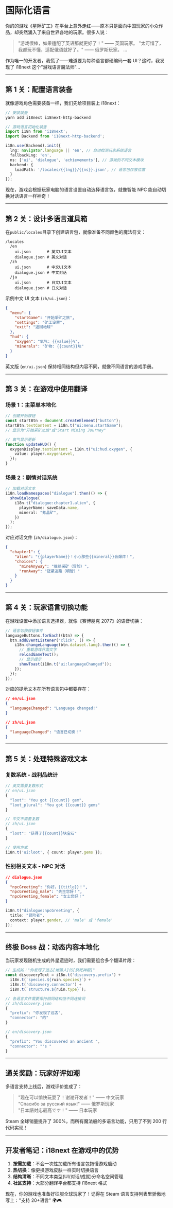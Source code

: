 # 国际化语言

你的的游戏《星际矿工》在平台上意外走红——原本只是面向中国玩家的小众作品，却突然涌入了来自世界各地的玩家。很多人说：

> "游戏很棒，如果适配了英语那就更好了！" —— 英国玩家。
> "太可惜了，我都玩不懂，适配俄语就好了。" —— 俄罗斯玩家。
...

作为唯一的开发者，我慌了——难道要为每种语言都硬编码一套 UI？这时，我发现了 i18next 这个"游戏语言魔法师"...

---

## 第 1 关：配置语言装备

就像游戏角色需要装备一样，我们先给项目装上 i18next：

```typescript
// 安装装备
yarn add i18next i18next-http-backend

// 游戏语言初始化装备
import i18n from 'i18next';
import Backend from 'i18next-http-backend';

i18n.use(Backend).init({
  lng: navigator.language || 'en', // 自动检测玩家系统语言
  fallbackLng: 'en',
  ns: ['ui', 'dialogue', 'achievements'], // 游戏的不同文本模块
  backend: {
    loadPath: '/locales/{{lng}}/{{ns}}.json', // 语言包存放位置
  }
});
```

现在，游戏会根据玩家电脑的语言设置自动选择语言包，就像智能 NPC 能自动切换对话语言一样神奇！

---

## 第 2 关：设计多语言道具箱

在`public/locales`目录下创建语言包，就像准备不同颜色的魔法符文：

```
/locales
  /en
    ui.json       # 英文UI文本
    dialogue.json # 英文对话
  /zh
    ui.json       # 中文UI文本
    dialogue.json # 中文对话
  /ja
    ui.json       # 日文UI文本
    dialogue.json # 日文对话
```

示例中文 UI 文本 (`zh/ui.json`)：

```json
{
  "menu": {
    "startGame": "开始采矿之旅",
    "settings": "矿工设置",
    "exit": "返回地球"
  },
  "hud": {
    "oxygen": "氧气: {{value}}%",
    "minerals": "矿物: {{count}}块"
  }
}
```

英文版 (`en/ui.json`) 保持相同结构但内容不同，就像不同语言的游戏手册。

---

## 第 3 关：在游戏中使用翻译

### 场景 1：主菜单本地化

```typescript
// 创建开始按钮
const startBtn = document.createElement("button");
startBtn.textContent = i18n.t("ui:menu.startGame");
// 显示为"开始采矿之旅"或"Start Mining Journey"

// 氧气显示更新
function updateHUD() {
  oxygenDisplay.textContent = i18n.t("ui:hud.oxygen", {
    value: player.oxygenLevel,
  });
}
```

### 场景 2：剧情对话系统

```typescript
// 加载对话文本
i18n.loadNamespaces("dialogue").then(() => {
  showDialogue(
    i18n.t("dialogue:chapter1.alien", {
      playerName: saveData.name,
      mineral: "氪晶矿",
    })
  );
});
```

对应对话文件 (`zh/dialogue.json`)：

```json
{
  "chapter1": {
    "alien": "{{playerName}}！小心那些{{mineral}}会爆炸！",
    "choices": {
      "mineAnyway": "继续采矿（冒险）",
      "runAway": "赶紧逃跑（明智）"
    }
  }
}
```

---

## 第 4 关：玩家语言切换功能

在游戏设置中添加语言选择器，就像《赛博朋克 2077》的语音切换：

```typescript
// 语言切换按钮事件
languageButtons.forEach((btn) => {
  btn.addEventListener("click", () => {
    i18n.changeLanguage(btn.dataset.lang).then(() => {
      // 重载游戏界面文字
      reloadGameText();
      // 显示提示
      showToast(i18n.t("ui:languageChanged"));
    });
  });
});
```

对应的提示文本在所有语言包中都要存在：

```json
// en/ui.json
{
  "languageChanged": "Language changed!"
}

// zh/ui.json
{
  "languageChanged": "语言已切换！"
}
```

---

## 第 5 关：处理特殊游戏文本

### 复数系统 - 战利品统计

```typescript
// 英文需要复数形式
// en/ui.json
{
  "loot": "You got {{count}} gem",
  "loot_plural": "You got {{count}} gems"
}

// 中文不需要复数
// zh/ui.json
{
  "loot": "获得了{{count}}块宝石"
}

// 使用方式
i18n.t('ui:loot', { count: player.gems });
```

### 性别相关文本 - NPC 对话

```json
// dialogue.json
{
  "npcGreeting": "你好，{{title}}！",
  "npcGreeting_male": "先生您好！",
  "npcGreeting_female": "女士您好！"
}
```

```typescript
i18n.t("dialogue:npcGreeting", {
  title: "冒险者",
  context: player.gender, // 'male' 或 'female'
});
```

---

## 终极 Boss 战：动态内容本地化

当玩家发现随机生成的外星遗迹时，我们需要组合多个翻译片段：

```typescript
// 生成如："你发现了远古[蜥蜴人]的[祭祀神殿]"
const discoveryText = i18n.t('discovery.prefix') +
  i18n.t(`species.${ruin.species}`) +
  i18n.t('discovery.connector') +
  i18n.t(`structure.${ruin.type}`);

// 各语言文件需要保持相同结构但不同连接词
// zh/discovery.json
{
  "prefix": "你发现了远古",
  "connector": "的"
}

// en/discovery.json
{
  "prefix": "You discovered an ancient ",
  "connector": "'s "
}
```

---

## 通关奖励：玩家好评如潮

多语言支持上线后，游戏评价变成了：

> "现在可以愉快玩耍了！谢谢开发者！" —— 中文玩家  
> "Спасибо за русский язык!" —— 俄罗斯玩家  
> "日本語対応最高です！" —— 日本玩家

Steam 全球销量提升了 300%，而所有魔法般的多语言功能，只用了不到 200 行代码实现！

---

## 开发者笔记：i18next 在游戏中的优势

1. **按需加载**：不会一次性加载所有语言包拖慢游戏启动
2. **热切换**：像更换游戏皮肤一样实时切换语言
3. **结构清晰**：不同文本类型(UI/对话/成就)分命名空间管理
4. **社区支持**：大部分翻译平台都支持 i18next 格式

现在，你的游戏也准备好征服全球玩家了！记得在 Steam 语言支持列表里骄傲地写上："支持 20+语言" 🌍🎮
